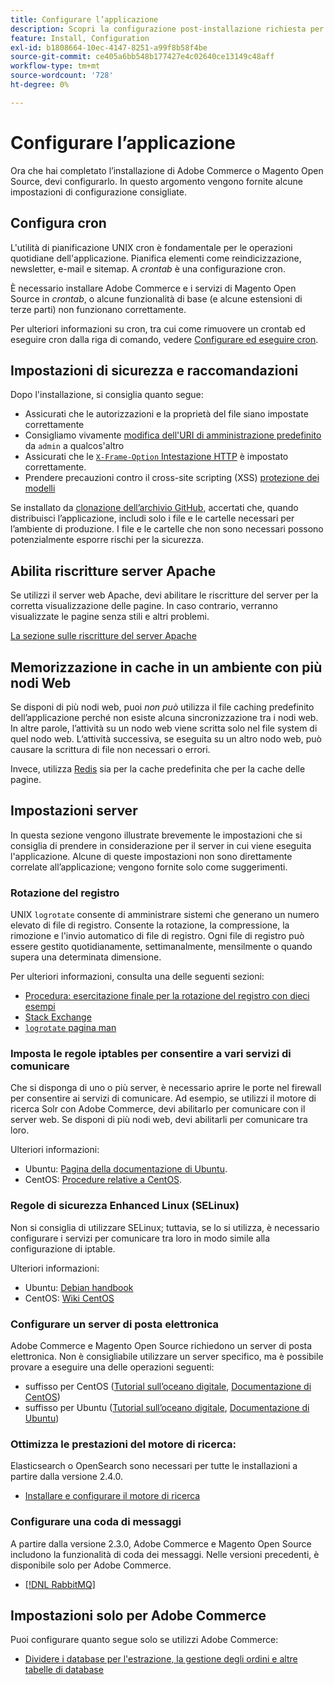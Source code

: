 ```yaml
---
title: Configurare l’applicazione
description: Scopri la configurazione post-installazione richiesta per le distribuzioni Adobe Commerce e Magento Open Source on-premise.
feature: Install, Configuration
exl-id: b1808664-10ec-4147-8251-a99f8b58f4be
source-git-commit: ce405a6bb548b177427e4c02640ce13149c48aff
workflow-type: tm+mt
source-wordcount: '728'
ht-degree: 0%

---
```


# Configurare l’applicazione

Ora che hai completato l’installazione di Adobe Commerce o Magento Open Source, devi configurarlo. In questo argomento vengono fornite alcune impostazioni di configurazione consigliate.

## Configura cron

L&#39;utilità di pianificazione UNIX cron è fondamentale per le operazioni quotidiane dell&#39;applicazione. Pianifica elementi come reindicizzazione, newsletter, e-mail e sitemap. A *crontab* è una configurazione cron.

È necessario installare Adobe Commerce e i servizi di Magento Open Source in *crontab*, o alcune funzionalità di base (e alcune estensioni di terze parti) non funzionano correttamente.

Per ulteriori informazioni su cron, tra cui come rimuovere un crontab ed eseguire cron dalla riga di comando, vedere [Configurare ed eseguire cron](../../configuration/cli/configure-cron-jobs.md).

## Impostazioni di sicurezza e raccomandazioni

Dopo l&#39;installazione, si consiglia quanto segue:

* Assicurati che le autorizzazioni e la proprietà del file siano impostate correttamente
* Consigliamo vivamente [modifica dell&#39;URI di amministrazione predefinito](../tutorials/admin-uri.md) da `admin` a qualcos&#39;altro
* Assicurati che le [`X-Frame-Option` Intestazione HTTP](../../configuration/security/xframe-options.md) è impostato correttamente.
* Prendere precauzioni contro il cross-site scripting (XSS) [protezione dei modelli](https://developer.adobe.com/commerce/php/development/security/cross-site-scripting/)

Se installato da [clonazione dell’archivio GitHub](https://developer.adobe.com/commerce/contributor/guides/install/clone-repository/), accertati che, quando distribuisci l’applicazione, includi solo i file e le cartelle necessari per l’ambiente di produzione. I file e le cartelle che non sono necessari possono potenzialmente esporre rischi per la sicurezza.

## Abilita riscritture server Apache

Se utilizzi il server web Apache, devi abilitare le riscritture del server per la corretta visualizzazione delle pagine. In caso contrario, verranno visualizzate le pagine senza stili e altri problemi.

[La sezione sulle riscritture del server Apache](../prerequisites/web-server/apache.md#apache-rewrites-and-htaccess)

## Memorizzazione in cache in un ambiente con più nodi Web

Se disponi di più nodi web, puoi *non può* utilizza il file caching predefinito dell’applicazione perché non esiste alcuna sincronizzazione tra i nodi web. In altre parole, l’attività su un nodo web viene scritta solo nel file system di quel nodo web. L’attività successiva, se eseguita su un altro nodo web, può causare la scrittura di file non necessari o errori.

Invece, utilizza [Redis](../../configuration/cache/config-redis.md) sia per la cache predefinita che per la cache delle pagine.

## Impostazioni server

In questa sezione vengono illustrate brevemente le impostazioni che si consiglia di prendere in considerazione per il server in cui viene eseguita l&#39;applicazione. Alcune di queste impostazioni non sono direttamente correlate all’applicazione; vengono fornite solo come suggerimenti.

### Rotazione del registro

UNIX `logrotate` consente di amministrare sistemi che generano un numero elevato di file di registro. Consente la rotazione, la compressione, la rimozione e l&#39;invio automatico di file di registro. Ogni file di registro può essere gestito quotidianamente, settimanalmente, mensilmente o quando supera una determinata dimensione.

Per ulteriori informazioni, consulta una delle seguenti sezioni:

* [Procedura: esercitazione finale per la rotazione del registro con dieci esempi](https://www.thegeekstuff.com/2010/07/logrotate-examples)
* [Stack Exchange](https://unix.stackexchange.com/questions/85662/how-to-properly-automatically-manually-rotate-log-files-for-production-rails-app)
* [`logrotate` pagina man](https://linuxconfig.org/logrotate-8-manual-page)

### Imposta le regole iptables per consentire a vari servizi di comunicare

Che si disponga di uno o più server, è necessario aprire le porte nel firewall per consentire ai servizi di comunicare. Ad esempio, se utilizzi il motore di ricerca Solr con Adobe Commerce, devi abilitarlo per comunicare con il server web. Se disponi di più nodi web, devi abilitarli per comunicare tra loro.

Ulteriori informazioni:

* Ubuntu: [Pagina della documentazione di Ubuntu](https://help.ubuntu.com/community/IptablesHowTo).
* CentOS: [Procedure relative a CentOS](https://wiki.centos.org/HowTos/Network/IPTables).

### Regole di sicurezza Enhanced Linux (SELinux)

Non si consiglia di utilizzare SELinux; tuttavia, se lo si utilizza, è necessario configurare i servizi per comunicare tra loro in modo simile alla configurazione di iptable.

Ulteriori informazioni:

* Ubuntu: [Debian handbook](https://debian-handbook.info/browse/stable/sect.selinux.html)
* CentOS: [Wiki CentOS](https://wiki.centos.org/HowTos/SELinux)

### Configurare un server di posta elettronica

Adobe Commerce e Magento Open Source richiedono un server di posta elettronica. Non è consigliabile utilizzare un server specifico, ma è possibile provare a eseguire una delle operazioni seguenti:

* suffisso per CentOS ([Tutorial sull’oceano digitale](https://www.digitalocean.com/community/tutorials/how-to-install-postfix-on-centos-6), [Documentazione di CentOS](https://www.centos.org))
* suffisso per Ubuntu ([Tutorial sull’oceano digitale](https://www.digitalocean.com/community/tutorials/how-to-install-and-setup-postfix-on-ubuntu-14-04), [Documentazione di Ubuntu](https://help.ubuntu.com/community/MailServer))

### Ottimizza le prestazioni del motore di ricerca:

Elasticsearch o OpenSearch sono necessari per tutte le installazioni a partire dalla versione 2.4.0.

* [Installare e configurare il motore di ricerca](../../configuration/search/overview-search.md)

### Configurare una coda di messaggi

A partire dalla versione 2.3.0, Adobe Commerce e Magento Open Source includono la funzionalità di coda dei messaggi. Nelle versioni precedenti, è disponibile solo per Adobe Commerce.

* [[!DNL RabbitMQ]](../../configuration/queues/message-queue-framework.md)

## Impostazioni solo per Adobe Commerce

Puoi configurare quanto segue solo se utilizzi Adobe Commerce:

* [Dividere i database per l&#39;estrazione, la gestione degli ordini e altre tabelle di database](../../configuration/storage/multi-master.md)
